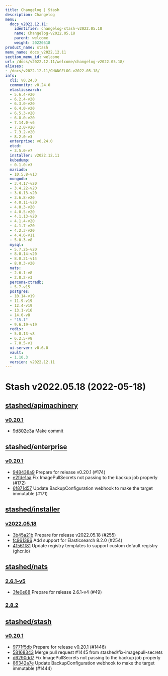 ```yaml
---
title: Changelog | Stash
description: Changelog
menu:
  docs_v2022.12.11:
    identifier: changelog-stash-v2022.05.18
    name: Changelog-v2022.05.18
    parent: welcome
    weight: 20220518
product_name: stash
menu_name: docs_v2022.12.11
section_menu_id: welcome
url: /docs/v2022.12.11/welcome/changelog-v2022.05.18/
aliases:
- /docs/v2022.12.11/CHANGELOG-v2022.05.18/
info:
  cli: v0.24.0
  community: v0.24.0
  elasticsearch:
  - 5.6.4-v20
  - 6.2.4-v20
  - 6.3.0-v20
  - 6.4.0-v20
  - 6.5.3-v20
  - 6.8.0-v20
  - 7.14.0-v6
  - 7.2.0-v20
  - 7.3.2-v20
  - 8.2.0-v3
  enterprise: v0.24.0
  etcd:
  - 3.5.0-v7
  installer: v2022.12.11
  kubedump:
  - 0.1.0-v3
  mariadb:
  - 10.5.8-v13
  mongodb:
  - 3.4.17-v20
  - 3.4.22-v20
  - 3.6.13-v20
  - 3.6.8-v20
  - 4.0.11-v20
  - 4.0.3-v20
  - 4.0.5-v20
  - 4.1.13-v20
  - 4.1.4-v20
  - 4.1.7-v20
  - 4.2.3-v20
  - 4.4.6-v11
  - 5.0.3-v8
  mysql:
  - 5.7.25-v20
  - 8.0.14-v20
  - 8.0.21-v14
  - 8.0.3-v20
  nats:
  - 2.6.1-v8
  - 2.8.2-v3
  percona-xtradb:
  - 5.7-v15
  postgres:
  - 10.14-v19
  - 11.9-v19
  - 12.4-v19
  - 13.1-v16
  - 14.0-v8
  - "15.1"
  - 9.6.19-v19
  redis:
  - 5.0.13-v8
  - 6.2.5-v8
  - 7.0.5-v1
  ui-server: v0.6.0
  vault:
  - 1.10.3
  version: v2022.12.11
---
```


# Stash v2022.05.18 (2022-05-18)


## [stashed/apimachinery](https://github.com/stashed/apimachinery)

### [v0.20.1](https://github.com/stashed/apimachinery/releases/tag/v0.20.1)

- [9d802e3a](https://github.com/stashed/apimachinery/commit/9d802e3a) Make commit



## [stashed/enterprise](https://github.com/stashed/enterprise)

### [v0.20.1](https://github.com/stashed/enterprise/releases/tag/v0.20.1)

- [948438a9](https://github.com/stashed/enterprise/commit/948438a9) Prepare for release v0.20.1 (#174)
- [e2fde1aa](https://github.com/stashed/enterprise/commit/e2fde1aa) Fix ImagePullSecrets not passing to the backup job properly (#172)
- [6f871d57](https://github.com/stashed/enterprise/commit/6f871d57) Update BackupConfiguration webhook to make the target immutable (#171)



## [stashed/installer](https://github.com/stashed/installer)

### [v2022.05.18](https://github.com/stashed/installer/releases/tag/v2022.05.18)

- [3b45a21b](https://github.com/stashed/installer/commit/3b45a21b) Prepare for release v2022.05.18 (#255)
- [fc961396](https://github.com/stashed/installer/commit/fc961396) Add support for Elasticsearch 8.2.0 (#254)
- [41561f81](https://github.com/stashed/installer/commit/41561f81) Update registry templates to support custom default registry (ghcr.io)



## [stashed/nats](https://github.com/stashed/nats)

### [2.6.1-v5](https://github.com/stashed/nats/releases/tag/2.6.1-v5)

- [3fe0e88](https://github.com/stashed/nats/commit/3fe0e88) Prepare for release 2.6.1-v4 (#49)


### [2.8.2](https://github.com/stashed/nats/releases/tag/2.8.2)




## [stashed/stash](https://github.com/stashed/stash)

### [v0.20.1](https://github.com/stashed/stash/releases/tag/v0.20.1)

- [9771f5db](https://github.com/stashed/stash/commit/9771f5db) Prepare for release v0.20.1 (#1446)
- [58168343](https://github.com/stashed/stash/commit/58168343) Merge pull request #1445 from stashed/fix-imagepull-secrets
- [d6290dd7](https://github.com/stashed/stash/commit/d6290dd7) Fix ImagePullSecrets not passing to the backup job properly
- [86342a7e](https://github.com/stashed/stash/commit/86342a7e) Update BackupConfiguration webhook to make the target immutable (#1444)




